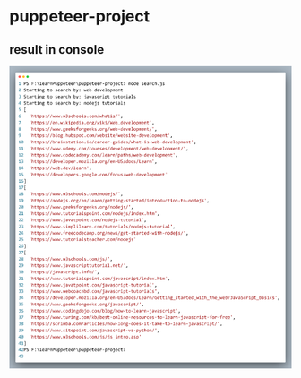 ﻿# puppeteer-project
## result in console
![screenshot](https://github.com/kawsar24ahmad/puppeteer-project/blob/main/screenshotofconsole.png)
